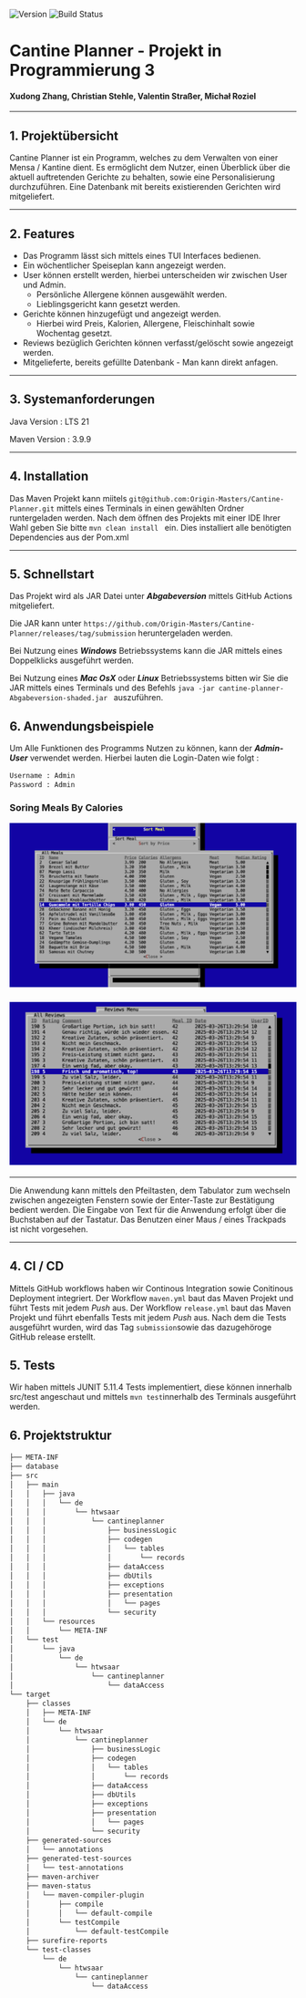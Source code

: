 ![Version](https://img.shields.io/badge/version-Abgabeversion-purple)
![Build Status](https://github.com/Origin-Masters/Cantine-Planner/actions/workflows/maven.yml/badge.svg?branch=main)

# Cantine Planner - Projekt in Programmierung 3

#### Xudong Zhang, Christian Stehle, Valentin Straßer, Michał Roziel

---

## 1. Projektübersicht
Cantine Planner ist ein Programm, welches zu dem Verwalten von einer Mensa / Kantine dient. Es ermöglicht dem Nutzer, einen Überblick über die aktuell auftretenden Gerichte zu behalten, sowie eine Personalisierung durchzuführen.
Eine Datenbank mit bereits existierenden Gerichten wird mitgeliefert.

---

## 2. Features
- Das Programm lässt sich mittels eines TUI Interfaces bedienen.
- Ein wöchentlicher Speiseplan kann angezeigt werden.
- User können erstellt werden, hierbei unterscheiden wir zwischen User und Admin.
	- Persönliche Allergene können ausgewählt werden.
	- Lieblingsgericht kann gesetzt werden.
- Gerichte können hinzugefügt und angezeigt werden.
	- Hierbei wird Preis, Kalorien, Allergene, Fleischinhalt sowie Wochentag gesetzt.
- Reviews bezüglich Gerichten können verfasst/gelöscht sowie angezeigt werden.
- Mitgelieferte, bereits gefüllte Datenbank - Man kann direkt anfagen.

---

## 3. Systemanforderungen
Java Version : LTS 21

Maven Version : 3.9.9

---
## 4. Installation
Das Maven Projekt kann miitels ` git@github.com:Origin-Masters/Cantine-Planner.git ` mittels eines Terminals in einen gewählten Ordner runtergeladen werden.
Nach dem öffnen des Projekts mit einer IDE Ihrer Wahl geben Sie bitte
`mvn clean install ` ein. Dies installiert alle benötigten Dependencies aus der Pom.xml



---
## 5. Schnellstart

Das Projekt wird als JAR Datei unter **_Abgabeversion_** mittels GitHub Actions  mitgeliefert.

Die JAR kann unter ` https://github.com/Origin-Masters/Cantine-Planner/releases/tag/submission ` heruntergeladen werden.

Bei Nutzung eines **_Windows_** Betriebssystems kann die JAR mittels eines Doppelklicks ausgeführt werden.

Bei Nutzung eines **_Mac OsX_** oder **_Linux_** Betriebssystems bitten wir Sie die JAR mittels eines Terminals und des Befehls `java -jar cantine-planner-Abgabeversion-shaded.jar ` auszuführen.

## 6. Anwendungsbeispiele
Um Alle Funktionen des Programms Nutzen zu können, kann der **_Admin-User_** verwendet werden.
Hierbei lauten die Login-Daten wie folgt :
```
Username : Admin
Password : Admin
```
### Soring Meals By Calories
![Meals By Calories](images/mealsByCalories.png)

### ![All Reviews](images/AllReviews.png) 

---

Die Anwendung kann mittels den Pfeiltasten, dem Tabulator zum wechseln zwischen angezeigten Fenstern sowie der Enter-Taste zur Bestätigung bedient werden.
Die Eingabe von Text für die Anwendung erfolgt über die Buchstaben auf der Tastatur.
Das Benutzen einer Maus / eines Trackpads ist nicht vorgesehen.

---






## 4. CI / CD
Mittels GitHub workflows haben wir Continous Integration sowie Conitinous Deployment integriert.
Der Workflow `maven.yml` baut das Maven Projekt und führt Tests mit jedem *Push* aus.
Der Workflow `release.yml` baut das Maven Projekt und führt ebenfalls Tests mit jedem *Push* aus.
Nach dem die Tests ausgeführt wurden, wird das Tag `submission`sowie das dazugehöroge GitHub release erstellt.
## 5. Tests
Wir haben mittels JUNIT 5.11.4 Tests implementiert, diese können innerhalb src/test angeschaut und  mittels `mvn test`innerhalb des Terminals ausgeführt werden.
## 6. Projektstruktur
```
├── META-INF
├── database
├── src
│   ├── main
│   │   ├── java
│   │   │   └── de
│   │   │       └── htwsaar
│   │   │           └── cantineplanner
│   │   │               ├── businessLogic
│   │   │               ├── codegen
│   │   │               │   └── tables
│   │   │               │       └── records
│   │   │               ├── dataAccess
│   │   │               ├── dbUtils
│   │   │               ├── exceptions
│   │   │               ├── presentation
│   │   │               │   └── pages
│   │   │               └── security
│   │   └── resources
│   │       └── META-INF
│   └── test
│       └── java
│           └── de
│               └── htwsaar
│                   └── cantineplanner
│                       └── dataAccess
└── target
    ├── classes
    │   ├── META-INF
    │   └── de
    │       └── htwsaar
    │           └── cantineplanner
    │               ├── businessLogic
    │               ├── codegen
    │               │   └── tables
    │               │       └── records
    │               ├── dataAccess
    │               ├── dbUtils
    │               ├── exceptions
    │               ├── presentation
    │               │   └── pages
    │               └── security
    ├── generated-sources
    │   └── annotations
    ├── generated-test-sources
    │   └── test-annotations
    ├── maven-archiver
    ├── maven-status
    │   └── maven-compiler-plugin
    │       ├── compile
    │       │   └── default-compile
    │       └── testCompile
    │           └── default-testCompile
    ├── surefire-reports
    └── test-classes
        └── de
            └── htwsaar
                └── cantineplanner
                    └── dataAccess
```